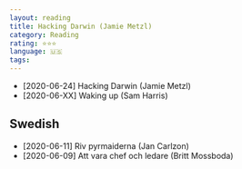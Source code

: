 ```yaml
---
layout: reading
title: Hacking Darwin (Jamie Metzl)
category: Reading
rating: ⭐⭐⭐
language: 🇺🇸
tags: 
---
```


 * [2020-06-24] Hacking Darwin (Jamie Metzl)
 * [2020-06-XX] Waking up (Sam Harris)

## Swedish
 * [2020-06-11] Riv pyrmaiderna (Jan Carlzon)
 * [2020-06-09] Att vara chef och ledare (Britt Mossboda)

